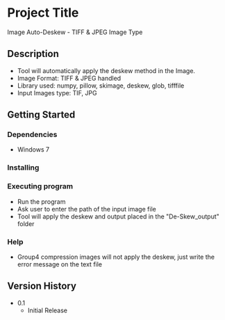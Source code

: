 # Project Title

Image Auto-Deskew - TIFF & JPEG Image Type

## Description

* Tool will automatically apply the deskew method in the Image.
* Image Format: TIFF & JPEG handled
* Library used: numpy, pillow, skimage, deskew, glob, tifffile
* Input Images type: TIF, JPG

## Getting Started

### Dependencies

* Windows 7

### Installing

### Executing program

* Run the program
* Ask user to enter the path of the input image file
* Tool will apply the deskew and output placed in the "De-Skew_output" folder

### Help
* Group4 compression images will not apply the deskew, just write the error message on the text file


## Version History

* 0.1
    * Initial Release

